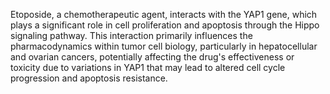 Etoposide, a chemotherapeutic agent, interacts with the YAP1 gene, which plays a significant role in cell proliferation and apoptosis through the Hippo signaling pathway. This interaction primarily influences the pharmacodynamics within tumor cell biology, particularly in hepatocellular and ovarian cancers, potentially affecting the drug's effectiveness or toxicity due to variations in YAP1 that may lead to altered cell cycle progression and apoptosis resistance.